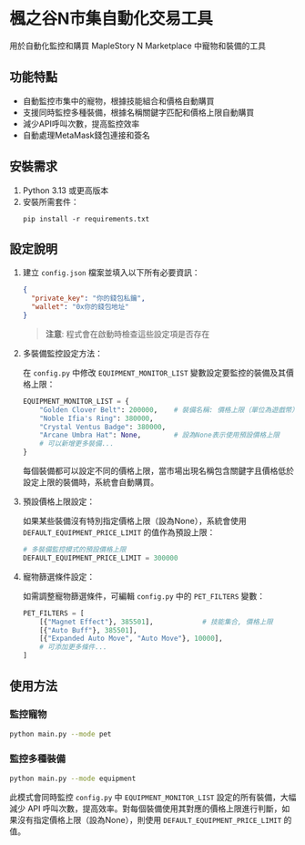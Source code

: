 # 楓之谷N市集自動化交易工具

用於自動化監控和購買 MapleStory N Marketplace 中寵物和裝備的工具

## 功能特點

- 自動監控市集中的寵物，根據技能組合和價格自動購買
- 支援同時監控多種裝備，根據名稱關鍵字匹配和價格上限自動購買
- 減少API呼叫次數，提高監控效率
- 自動處理MetaMask錢包連接和簽名

## 安裝需求

1. Python 3.13 或更高版本
2. 安裝所需套件：
   ```
   pip install -r requirements.txt
   ```

## 設定說明

1. 建立 `config.json` 檔案並填入以下所有必要資訊：
   ```json
   {
     "private_key": "你的錢包私鑰",
     "wallet": "0x你的錢包地址"
   }
   ```
   > **注意**: 程式會在啟動時檢查這些設定項是否存在

2. 多裝備監控設定方法：
   
   在 `config.py` 中修改 `EQUIPMENT_MONITOR_LIST` 變數設定要監控的裝備及其價格上限：
   ```python
   EQUIPMENT_MONITOR_LIST = {
       "Golden Clover Belt": 200000,    # 裝備名稱: 價格上限（單位為遊戲幣）
       "Noble Ifia's Ring": 380000,
       "Crystal Ventus Badge": 380000,
       "Arcane Umbra Hat": None,        # 設為None表示使用預設價格上限
       # 可以新增更多裝備...
   }
   ```

   每個裝備都可以設定不同的價格上限，當市場出現名稱包含關鍵字且價格低於設定上限的裝備時，系統會自動購買。

3. 預設價格上限設定：
   
   如果某些裝備沒有特別指定價格上限（設為None），系統會使用 `DEFAULT_EQUIPMENT_PRICE_LIMIT` 的值作為預設上限：
   ```python
   # 多裝備監控模式的預設價格上限
   DEFAULT_EQUIPMENT_PRICE_LIMIT = 300000
   ```

4. 寵物篩選條件設定：
   
   如需調整寵物篩選條件，可編輯 `config.py` 中的 `PET_FILTERS` 變數：
   ```python
   PET_FILTERS = [
       [{"Magnet Effect"}, 385501],            # 技能集合, 價格上限
       [{"Auto Buff"}, 385501],
       [{"Expanded Auto Move", "Auto Move"}, 10000],
       # 可添加更多條件...
   ]
   ```

## 使用方法

### 監控寵物

```bash
python main.py --mode pet
```

### 監控多種裝備

```bash
python main.py --mode equipment
```

此模式會同時監控 `config.py` 中 `EQUIPMENT_MONITOR_LIST` 設定的所有裝備，大幅減少 API 呼叫次數，提高效率。對每個裝備使用其對應的價格上限進行判斷，如果沒有指定價格上限（設為None），則使用 `DEFAULT_EQUIPMENT_PRICE_LIMIT` 的值。